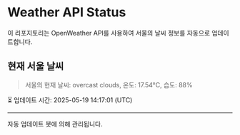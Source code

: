 
# Weather API Status

이 리포지토리는 OpenWeather API를 사용하여 서울의 날씨 정보를 자동으로 업데이트합니다.

## 현재 서울 날씨
> 서울의 현재 날씨: overcast clouds, 온도: 17.54°C, 습도: 88%

⏳ 업데이트 시간: 2025-05-19 14:17:01 (UTC)

---
자동 업데이트 봇에 의해 관리됩니다.
